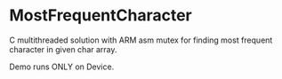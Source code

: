 MostFrequentCharacter
=====================

C multithreaded solution with ARM asm mutex for finding most frequent character in given char array. 

Demo runs ONLY on Device. 
